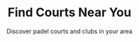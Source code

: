 ---
title: "Find Courts Near You"
subtitle: "Discover padel courts and clubs in your area"
playgrounds:
  - title: "Ludus Beach Park"
    description: "Modern padel courts in the heart of Ljubljana with professional trainers."
    location: "Ljubljana, Slovenia"
    icon: "map-marker-alt"
    backgroundImage: ""
  - title: "MP Maribor"
    description: "First padel club in Maribor with 3 courts and cafe."
    location: "Maribor, Slovenia"
    icon: "map-marker-alt"
    backgroundImage: ""
  - title: "Naturasort Pesnica"
    description: "Family-friendly padel center with various programs for all ages."
    location: "Maribor, Slovenia"
    icon: "map-marker-alt"
    backgroundImage: ""
  - title: "Rimski Vrelec"
    description: "New padel arena on the coast with excellent views."
    location: "Koroška, Slovenia"
    icon: "map-marker-alt"
    backgroundImage: ""
  - title: "Vogu Center"
    description: "Modern padel facility with multiple courts and training programs."
    location: "Kranj, Slovenia"
    icon: "map-marker-alt"
    backgroundImage: ""
--- 